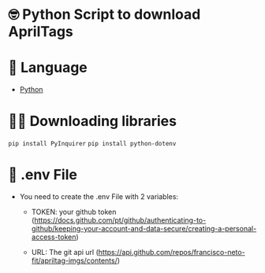 # 🤓 Python Script to download AprilTags

# 🚀 Language

- [Python](https://www.python.org/)

# 👨‍💻 Downloading libraries

`pip install PyInquirer`
`pip install python-dotenv`

# 🤔 .env File

- You need to create the .env File with 2 variables:

  - TOKEN: your github token (https://docs.github.com/pt/github/authenticating-to-github/keeping-your-account-and-data-secure/creating-a-personal-access-token)

  - URL: The git api url (https://api.github.com/repos/francisco-neto-fit/apriltag-imgs/contents/)
